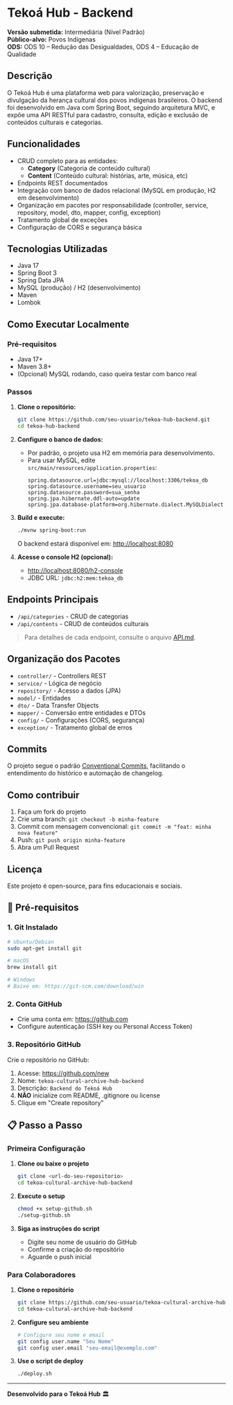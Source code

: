 # Tekoá Hub - Backend

**Versão submetida:** Intermediária (Nível Padrão)  
**Público-alvo:** Povos Indígenas  
**ODS:** ODS 10 – Redução das Desigualdades, ODS 4 – Educação de Qualidade

## Descrição

O Tekoá Hub é uma plataforma web para valorização, preservação e divulgação da herança cultural dos povos indígenas brasileiros. O backend foi desenvolvido em Java com Spring Boot, seguindo arquitetura MVC, e expõe uma API RESTful para cadastro, consulta, edição e exclusão de conteúdos culturais e categorias.

## Funcionalidades

- CRUD completo para as entidades:
  - **Category** (Categoria de conteúdo cultural)
  - **Content** (Conteúdo cultural: histórias, arte, música, etc)
- Endpoints REST documentados
- Integração com banco de dados relacional (MySQL em produção, H2 em desenvolvimento)
- Organização em pacotes por responsabilidade (controller, service, repository, model, dto, mapper, config, exception)
- Tratamento global de exceções
- Configuração de CORS e segurança básica

## Tecnologias Utilizadas

- Java 17
- Spring Boot 3
- Spring Data JPA
- MySQL (produção) / H2 (desenvolvimento)
- Maven
- Lombok

## Como Executar Localmente

### Pré-requisitos

- Java 17+
- Maven 3.8+
- (Opcional) MySQL rodando, caso queira testar com banco real

### Passos

1. **Clone o repositório:**
   ```bash
   git clone https://github.com/seu-usuario/tekoa-hub-backend.git
   cd tekoa-hub-backend
   ```

2. **Configure o banco de dados:**
   - Por padrão, o projeto usa H2 em memória para desenvolvimento.
   - Para usar MySQL, edite `src/main/resources/application.properties`:
     ```properties
     spring.datasource.url=jdbc:mysql://localhost:3306/tekoa_db
     spring.datasource.username=seu_usuario
     spring.datasource.password=sua_senha
     spring.jpa.hibernate.ddl-auto=update
     spring.jpa.database-platform=org.hibernate.dialect.MySQLDialect
     ```

3. **Build e execute:**
   ```bash
   ./mvnw spring-boot:run
   ```
   O backend estará disponível em: [http://localhost:8080](http://localhost:8080)

4. **Acesse o console H2 (opcional):**
   - [http://localhost:8080/h2-console](http://localhost:8080/h2-console)
   - JDBC URL: `jdbc:h2:mem:tekoa_db`

## Endpoints Principais

- `/api/categories` - CRUD de categorias
- `/api/contents` - CRUD de conteúdos culturais

> Para detalhes de cada endpoint, consulte o arquivo [API.md](./API.md).

## Organização dos Pacotes

- `controller/` - Controllers REST
- `service/` - Lógica de negócio
- `repository/` - Acesso a dados (JPA)
- `model/` - Entidades
- `dto/` - Data Transfer Objects
- `mapper/` - Conversão entre entidades e DTOs
- `config/` - Configurações (CORS, segurança)
- `exception/` - Tratamento global de erros

## Commits

O projeto segue o padrão [Conventional Commits](https://www.conventionalcommits.org/pt-br/v1.0.0/), facilitando o entendimento do histórico e automação de changelog.

## Como contribuir

1. Faça um fork do projeto
2. Crie uma branch: `git checkout -b minha-feature`
3. Commit com mensagem convencional: `git commit -m "feat: minha nova feature"`
4. Push: `git push origin minha-feature`
5. Abra um Pull Request

## Licença

Este projeto é open-source, para fins educacionais e sociais.

## 🔧 Pré-requisitos

### 1. Git Instalado
```bash
# Ubuntu/Debian
sudo apt-get install git

# macOS
brew install git

# Windows
# Baixe em: https://git-scm.com/download/win
```

### 2. Conta GitHub
- Crie uma conta em: https://github.com
- Configure autenticação (SSH key ou Personal Access Token)

### 3. Repositório GitHub
Crie o repositório no GitHub:
1. Acesse: https://github.com/new
2. Nome: `tekoa-cultural-archive-hub-backend`
3. Descrição: `Backend do Tekoá Hub`
4. **NÃO** inicialize com README, .gitignore ou license
5. Clique em "Create repository"

## 📋 Passo a Passo

### Primeira Configuração

1. **Clone ou baixe o projeto**
   ```bash
   git clone <url-do-seu-repositorio>
   cd tekoa-cultural-archive-hub-backend
   ```

2. **Execute o setup**
   ```bash
   chmod +x setup-github.sh
   ./setup-github.sh
   ```

3. **Siga as instruções do script**
   - Digite seu nome de usuário do GitHub
   - Confirme a criação do repositório
   - Aguarde o push inicial

### Para Colaboradores

1. **Clone o repositório**
   ```bash
   git clone https://github.com/seu-usuario/tekoa-cultural-archive-hub-backend.git
   cd tekoa-cultural-archive-hub-backend
   ```

2. **Configure seu ambiente**
   ```bash
   # Configure seu nome e email
   git config user.name "Seu Nome"
   git config user.email "seu-email@exemplo.com"
   ```

3. **Use o script de deploy**
   ```bash
   ./deploy.sh
   ```
   
---

**Desenvolvido para o Tekoá Hub** 🏛️ 
